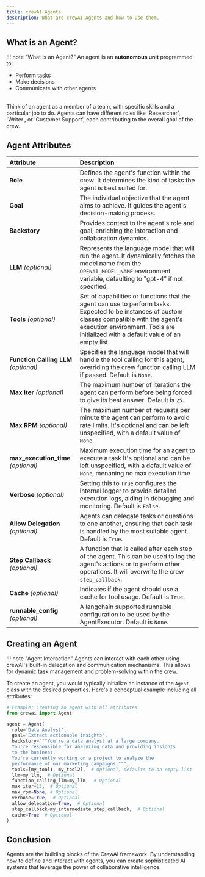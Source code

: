 ```yaml
---
title: crewAI Agents
description: What are crewAI Agents and how to use them.
---
```


## What is an Agent?
!!! note "What is an Agent?"
    An agent is an **autonomous unit** programmed to:
    <ul>
      <li class='leading-3'>Perform tasks</li>
      <li class='leading-3'>Make decisions</li>
      <li class='leading-3'>Communicate with other agents</li>
    </ul>
      <br/>
    Think of an agent as a member of a team, with specific skills and a particular job to do. Agents can have different roles like 'Researcher', 'Writer', or 'Customer Support', each contributing to the overall goal of the crew.

## Agent Attributes

| Attribute                             | Description                                                                                                                                                                                                                          |
| :------------------------------------ | :----------------------------------------------------------------------------------------------------------------------------------------------------------------------------------------------------------------------------------- |
| **Role**                              | Defines the agent's function within the crew. It determines the kind of tasks the agent is best suited for.                                                                                                                          |
| **Goal**                              | The individual objective that the agent aims to achieve. It guides the agent's decision-making process.                                                                                                                              |
| **Backstory**                         | Provides context to the agent's role and goal, enriching the interaction and collaboration dynamics.                                                                                                                                 |
| **LLM** *(optional)*                  | Represents the language model that will run the agent. It dynamically fetches the model name from the `OPENAI_MODEL_NAME` environment variable, defaulting to "gpt-4" if not specified.                                              |
| **Tools** *(optional)*                | Set of capabilities or functions that the agent can use to perform tasks. Expected to be instances of custom classes compatible with the agent's execution environment. Tools are initialized with a default value of an empty list. |
| **Function Calling LLM** *(optional)* | Specifies the language model that will handle the tool calling for this agent, overriding the crew function calling LLM if passed. Default is `None`.                                                                                |
| **Max Iter** *(optional)*             | The maximum number of iterations the agent can perform before being forced to give its best answer. Default is `25`.                                                                                                                 |
| **Max RPM** *(optional)*              | The maximum number of requests per minute the agent can perform to avoid rate limits. It's optional and can be left unspecified, with a default value of `None`.                                                                     |
| **max_execution_time** *(optional)*   | Maximum execution time for an agent to execute a task It's optional and can be left unspecified, with a default value of `None`, menaning no max execution time                                                                      |
| **Verbose** *(optional)*              | Setting this to `True` configures the internal logger to provide detailed execution logs, aiding in debugging and monitoring. Default is `False`.                                                                                    |
| **Allow Delegation** *(optional)*     | Agents can delegate tasks or questions to one another, ensuring that each task is handled by the most suitable agent. Default is `True`.                                                                                             |
| **Step Callback** *(optional)*        | A function that is called after each step of the agent. This can be used to log the agent's actions or to perform other operations. It will overwrite the crew `step_callback`.                                                      |
| **Cache** *(optional)*                | Indicates if the agent should use a cache for tool usage. Default is `True`.                                                                                                                                                         |
| **runnable_config** *(optional)*      | A langchain supported runnable configuration to be used by the AgentExecutor. Default is `None`.                                                                                                                                     |

## Creating an Agent

!!! note "Agent Interaction"
    Agents can interact with each other using crewAI's built-in delegation and communication mechanisms. This allows for dynamic task management and problem-solving within the crew.

To create an agent, you would typically initialize an instance of the `Agent` class with the desired properties. Here's a conceptual example including all attributes:

```python
# Example: Creating an agent with all attributes
from crewai import Agent

agent = Agent(
  role='Data Analyst',
  goal='Extract actionable insights',
  backstory="""You're a data analyst at a large company.
  You're responsible for analyzing data and providing insights
  to the business.
  You're currently working on a project to analyze the
  performance of our marketing campaigns.""",
  tools=[my_tool1, my_tool2],  # Optional, defaults to an empty list
  llm=my_llm,  # Optional
  function_calling_llm=my_llm,  # Optional
  max_iter=15,  # Optional
  max_rpm=None, # Optional
  verbose=True,  # Optional
  allow_delegation=True,  # Optional
  step_callback=my_intermediate_step_callback,  # Optional
  cache=True  # Optional
)
```

## Conclusion
Agents are the building blocks of the CrewAI framework. By understanding how to define and interact with agents, you can create sophisticated AI systems that leverage the power of collaborative intelligence.